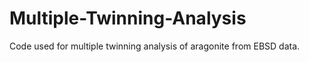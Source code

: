 # Multiple-Twinning-Analysis
Code used for multiple twinning analysis of aragonite from EBSD data. 
